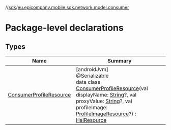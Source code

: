 //[sdk](../../index.md)/[eu.epicompany.mobile.sdk.network.model.consumer](index.md)

# Package-level declarations

## Types

| Name | Summary |
|---|---|
| [ConsumerProfileResource](-consumer-profile-resource/index.md) | [androidJvm]<br>@Serializable<br>data class [ConsumerProfileResource](-consumer-profile-resource/index.md)(val displayName: [String](https://kotlinlang.org/api/latest/jvm/stdlib/kotlin/-string/index.html)?, val proxyValue: [String](https://kotlinlang.org/api/latest/jvm/stdlib/kotlin/-string/index.html)?, val profileImage: [ProfileImageResource](../eu.epicompany.mobile.sdk.network.model/-profile-image-resource/index.md)?) : [HalResource](../eu.epicompany.mobile.android.data.network.model.hypermedia/-hal-resource/index.md) |

